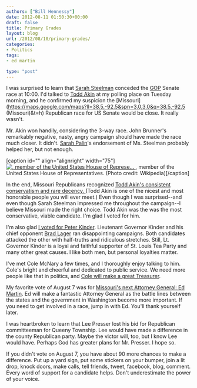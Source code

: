 ```yaml
---
authors: ["Bill Hennessy"]
date: 2012-08-11 01:50:30+00:00
draft: false
title: Primary Grades
layout: blog
url: /2012/08/10/primary-grades/
categories:
- Politics
tags:
- ed martin

type: "post"
---
```


I was surprised to learn that [Sarah Steelman](https://sarahsteelman.com/) conceded the [GOP](https://www.gop.com/) Senate race at 10:00. I'd talked to [Todd Akin](https://en.wikipedia.org/wiki/Todd_Akin) at my polling place on Tuesday morning, and he confirmed my suspicion the [Missouri](https://maps.google.com/maps?ll=38.5,-92.5&spn=3.0,3.0&q=38.5,-92.5 (Missouri)&t=h) Republican race for US Senate would be close. It really wasn't.

Mr. Akin won handily, considering the 3-way race. John Brunner's remarkably negative, nasty, angry campaign should have made the race much closer. It didn't. [Sarah Palin](https://www.break.com/topics/sarah-palin-gaffes)'s endorsement of Ms. Steelman probably helped her, but not enough.

[caption id="" align="alignright" width="75"][![, member of the United States House of Represe...](https://upload.wikimedia.org/wikipedia/commons/thumb/d/dd/Todd_Akin%2C_official_109th_Congress_photo.jpg/75px-Todd_Akin%2C_official_109th_Congress_photo.jpg)
](https://commons.wikipedia.org/wiki/File:Todd_Akin%2C_official_109th_Congress_photo.jpg) , member of the United States House of Representatives. (Photo credit: Wikipedia)[/caption]

In the end, Missouri Republicans recognized [Todd Akin's consistent conservatism and rare decency. ](https://www.akin.org/)(Todd Akin is one of the nicest and most honorable people you will ever meet.) Even though I was surprised--and even though Sarah Steelman impressed me throughout the campaign--I believe Missouri made the right choice. Todd Akin was the was the most conservative, viable candidate. I'm glad I voted for him.



I'm also glad [I voted for Peter Kinder](https://peterkinder.com/). Lieutenant Governor Kinder and his chief opponent [Brad Lager](https://en.wikipedia.org/wiki/Brad_Lager) ran disappointing campaigns. Both candidates attacked the other with half-truths and ridiculous stretches. Still, Lt. Governor Kinder is a loyal and faithful supporter of St. Louis Tea Party and many other great causes. I like both men, but personal loyalties matter.

I've met Cole McNary a few times, and I thoroughly enjoy talking to him. Cole's bright and cheerful and dedicated to public service. We need more people like that in politics, and [Cole will make a great Treasurer](https://colemcnary.com/).


My favorite vote of August 7 was for [Missouri's next Attorney General: Ed Martin](https://edmartinformissouri.com/). Ed will make a fantastic Attorney General as the battle lines between the states and the government in Washington become more important. If you need to get involved in a race, jump in with Ed. You'll thank yourself later.

I was heartbroken to learn that Lee Presser lost his bid for Republican committeeman for Queeny Township. Lee would have made a difference in the county Republican party. Maybe the victor will, too, but I know Lee would have. Perhaps God has greater plans for Mr. Presser. I hope so.

If you didn't vote on August 7, you have about 90 more chances to make a difference. Put up a yard sign, put some stickers on your bumper, join a lit drop, knock doors, make calls, tell friends, tweet, facebook, blog, comment. Every word of support for a candidate helps. Don't underestimate the power of your voice.
